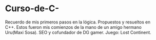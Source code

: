 # Curso-de-C-
Recuerdo de mis primeros pasos en la lógica. Propuestos y resueltos en C++.
Estos fueron mis comienzos de la mano de un amigo hermano Uru(Maxi Sosa). SEO y cofundador de DG gamer. Juego: Lost Continent.


